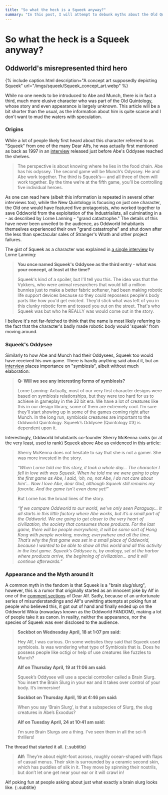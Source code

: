 ```yaml
---
title: "So what the heck is a Squeek anyway?"
summary: "In this post, I will attempt to debunk myths about the Old Quintology's third hero."
---
```


# So what the heck is a Squeek anyway?
## Oddworld's misrepresented third hero

{% include caption.html description="A concept art supposedly depicting Squeek" url="/imgs/squeek/Squeek_concept_art.webp" %}

While no one needs to be introduced to Abe and Munch, there is in fact a third, much more elusive character who was part of the Old Quintology, whose story and even appearance is largely unknown. This article will be a bit shorter than the usual, as the information about him is quite scarce and I don't want to mud the waters with speculation. 

### Origins

While a lot of people likely first heard about this character referred to as "Squeek" from one of the many Dear Alfs, he was actually first mentioned as back as 1997 in an [interview](https://magogonthemarch.wordpress.com/1997-interviews/interview-with-oddworld-team/) released just before Abe's Oddysee reached the shelves.

> The perspective is about knowing where he lies in the food chain. Abe has his odyssey. The second game will be Munch’s Odyssey. He and Abe work together. The third is Squeek’s— and all three of them will work together. By the time we’re at the fifth game, you’ll be controlling five individual heroes.

As one can read here (albeit this information is repeated in several other interviews too), while the New Quintology is focusing on just one character, the Old one would have featured five protagonists, who worked together to save Oddworld from the exploitation of the Industrialists, all culminating in a - as described by Lorne Lanning - "grand catastrophe." The details of this have never been unveiled to the audience, as Oddworld Inhabitants themselves experienced their own "grand catastrophe" and shut down after the less than spectacular sales of Stranger's Wrath and other project failures.

The gist of Squeek as a character was explained in [a single interview](https://www.wired.co.uk/article/oddworld-lorne-lanning-interview) by Lorne Lanning:

> **You once named Squeek's Oddysee as the third entry - what was your concept, at least at the time?**
> 
> Squeek's kind of a spoiler, but I'll tell you this. The idea was that the Vykkers, who were animal researchers that would kill a million bunnies just to make a better fabric softener, had been making robotic life support devices because so they could repossess people's body parts like how you'd get evicted. They'd stick what was left of you in this clunky robotic form and tossed you out on the street. That's who Squeek was but who he REALLY was would come out in the story.

I believe it's not far-fetched to think that the name is most likely referring to the fact that the character's badly made robotic body would 'squeak' from moving around.

### Squeek's Oddysee

Similarly to how Abe and Munch had their Oddysees, Squeek too would have received his own game. There is hardly anything said about it, but an [interview](https://magogonthemarch.wordpress.com/lorne-lanning-answering-the-questions-sent-by-the-members-of-the-exoddus-club-2000/) places importance on "symbiosis", albeit without much elaboration: 

> **Q: Will we see any interesting forms of symbiosis?**
>
> Lorne Lanning: Actually, most of our very first character designs were based on symbiosis relationships, but they were too hard for us to achieve in gameplay in the 32 bit era. We have a lot of creatures like this in our design library, some of them are extremely cool. I’m sure they’ll start showing up in some of the games coming right after Munch. In the long run, symbiosis creatures are important to the Oddworld Quintology. Squeek’s Oddysee (Quintology #3) is dependent upon it.

Interestingly, Oddworld Inhabitants co-founder Sherry McKenna ranks (or at the very least, used to rank) Squeek above Abe as evidenced in [this](https://magogonthemarch.wordpress.com/oddworld-light-at-the-end-of-the-tunnel-2002/) article:

> Sherry McKenna does not hesitate to say that she is not a gamer. She was more invested in the story. 
>
> *“When Lorne told me this story, it took a whole day… The character I fell in love with was Squeek. When he told me we were going to play the first game as Abe, I said, ‘oh, no, not Abe, I do not care about him’… Now I love Abe, dear God, although Squeek still remains my favorite. And the game isn’t even done yet!”* 
>
> But Lorne has the broad lines of the story. 
>
> *“If we compare Oddworld to our world, we’ve only seen Paraguay… It all starts in this little factory where Abe works, but it’s a small part of the Oddworld. We are going to get closer to the very heart of civilization, the society that consumes those products. For the last game, there will be people everywhere, it will be some sort of Hong Kong with people working, moving; everywhere and all the time. That’s why the first game was set in a small place of Oddworld, because I wanted to be able to show all this world and all this activity in the last game. Squeek’s Oddysee is, by analogy, set at the harbor where products arrive, the beginning of civilization… and it will continue afterwards.”*

### Appearance and the Myth around it

A common myth in the fandom is that Squeek is a "brain slug/slurg", however, this is a rumor that originally started as an innocent joke by Alf in one of the [comment sections](https://web.archive.org/web/20120427185637/http://www.oddworld.com/2012/03/dear-alf-march-2012/) of Dear Alf. Sadly, because of an unfortunate series of misunderstandings and Alf's unwitting attempts at poking fun at people who believed this, it got out of hand and finally ended up on the Oddworld Wikia (nowadays known as the Oddworld FANDOM), making a lot of people take it as canon. In reality, neither the appearance, nor the species of Squeek was ever disclosed to the audience.

> **Sockbot on Wednesday April, 18 at 1:07 pm said:**
>
> Hey Alf, I was curious. On some websites they said that Squeek used symbiosis. Is was wondering what type of Symbiosis that is. Does he possess people like octigi or help of use creatures like fuzzles to Munch?
>
> **Alf on Thursday April, 19 at 11:06 am said:**
>
> Squeek’s Oddysee will use a special controller called a Brain Slurg. You insert the Brain Slurg in your ear and it takes over control of your body. It’s immersive!
>
> **Sockbot on Thursday April, 19 at 4:46 pm said:**
>
> When you say ‘Brain Slurg’, is that a subspecies of Slurg, the slug creatures in Abe’s Exxodus?
>
> **Alf on Tuesday April, 24 at 10:41 am said:**
>
> I’m sure Brain Slurgs are a thing. I’ve seen them in all the sci-fi thrillers!

The thread that started it all.
{:.subtitle}

> **Alf:** They’re about eight-foot across, roughly ocean-shaped with flaps of casual menus. Their skin is surrounded by a ceramic second skin, which has puddles of silk in it. They move by spinning their nostrils, but don’t let one get near your ear or it will crawl in! 

Alf poking fun at people asking about just what exactly a brain slurg looks like.
{:.subtitle}
